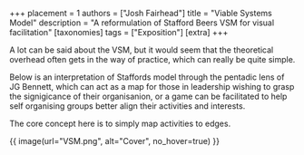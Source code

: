 +++
placement = 1
authors = ["Josh Fairhead"]
title = "Viable Systems Model"
description = "A reformulation of Stafford Beers VSM for visual facilitation"
[taxonomies]
tags = ["Exposition"]
[extra]
+++

A lot can be said about the VSM, but it would seem that the theoretical overhead often gets in the way of practice, which can really be quite simple.

Below is an interpretation of Staffords model through the pentadic lens of JG Bennett, which can act as a map for those in leadership wishing to grasp the signigicance of their organisanion, or a game can be facilitated to help self organising groups better align their activities and interests. 

The core concept here is to simply map activities to edges.

{{ image(url="VSM.png", alt="Cover", no_hover=true) }}